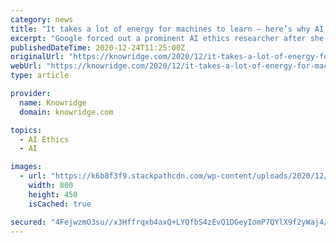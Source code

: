 ```yaml
---
category: news
title: "It takes a lot of energy for machines to learn – here’s why AI is so power-hungry"
excerpt: "Google forced out a prominent AI ethics researcher after she voiced frustration with the company for making her withdraw a research paper. The paper pointed out the risks of language-processing artificial intelligence,"
publishedDateTime: 2020-12-24T11:25:00Z
originalUrl: "https://knowridge.com/2020/12/it-takes-a-lot-of-energy-for-machines-to-learn-heres-why-ai-is-so-power-hungry/"
webUrl: "https://knowridge.com/2020/12/it-takes-a-lot-of-energy-for-machines-to-learn-heres-why-ai-is-so-power-hungry/"
type: article

provider:
  name: Knowridge
  domain: knowridge.com

topics:
  - AI Ethics
  - AI

images:
  - url: "https://k6b8f3f9.stackpathcdn.com/wp-content/uploads/2020/12/It-takes-a-lot-of-energy-for-machines-to-learn-–-here’s-why-AI-is-so-power-hungry.jpg"
    width: 800
    height: 450
    isCached: true

secured: "4FejwzmO3su//x3Hffrqxb4axQ+LYQfbS4zEvQ1DGeyIomP7QYlX9f2yWaj4/j9vDLSklkXTp+TtniYPrf5obsgQqOyfWg/eQSNuCvmFFJzTR4iGgTwwDEHp7XxiymQ9VVJjCU9uIifreKm5FHtgAVq+0vpz0IM5+7WP0jnr8oyWJ98GUYhBQoZ2bjzyW+Wxj7ILB2jTwSIyeVJaOFpr3y5IbZGlYko+dXg+xRhLJKCBJZmfuYTIhygbvaKwbwD4xLtBUftEff/XpvASXM8AEg4So76S/zb0nWSFLLXkUsxGbY3SfvZxBz4tpS145T6wp4EAqF0yz3ghEquRyUNm+HvL3Vij1iDEyUaXqocmBu8=;Nlwl7Jxw85q+gG26IL3Vhg=="
---
```


